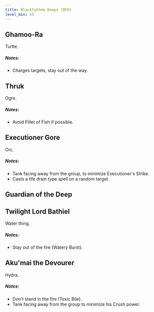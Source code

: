 ```yaml
---
title: Blackfathom Deeps (BFD)
level_min: 15
---
```

## Ghamoo-Ra

Turtle.

##### Notes:
* Charges targets, stay out of the way.

## Thruk

Ogre.

##### Notes:
* Avoid Fillet of Fish if possible.

## Executioner Gore

Orc.

##### Notes:
* Tank facing away from the group, to minimize Executioner's Strike.
* Casts a life drain type spell on a random target.

## Guardian of the Deep


## Twilight Lord Bathiel

Water thing.

##### Notes:
* Stay out of the fire (Watery Burst).

## Aku'mai the Devourer

Hydra.

##### Notes:
* Don't stand in the fire (Toxic Bile).
* Tank facing away from the group to minimize his Crush power.
